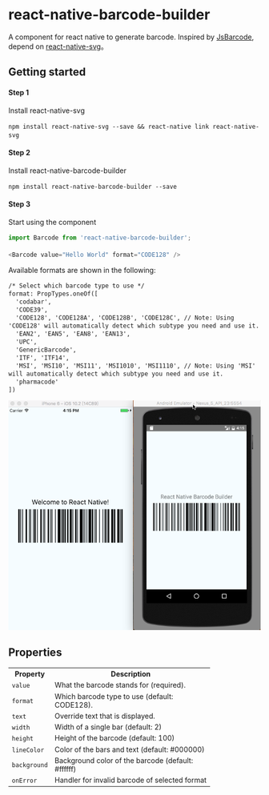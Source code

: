 
# react-native-barcode-builder

A component for react native to generate barcode. Inspired by [JsBarcode](https://github.com/lindell/JsBarcode), depend on [react-native-svg](https://github.com/react-native-community/react-native-svg)。

## Getting started

#### Step 1

Install react-native-svg

`npm install react-native-svg --save && react-native link react-native-svg`

#### Step 2
Install react-native-barcode-builder

`npm install react-native-barcode-builder --save`


#### Step 3
Start using the component

```javascript
import Barcode from 'react-native-barcode-builder';

<Barcode value="Hello World" format="CODE128" />
```

Available formats are shown in the following:

```
/* Select which barcode type to use */
format: PropTypes.oneOf([
  'codabar',
  'CODE39',
  'CODE128', 'CODE128A', 'CODE128B', 'CODE128C', // Note: Using 'CODE128' will automatically detect which subtype you need and use it.
  'EAN2', 'EAN5', 'EAN8', 'EAN13',
  'UPC',
  'GenericBarcode',
  'ITF', 'ITF14',
  'MSI', 'MSI10', 'MSI11', 'MSI1010', 'MSI1110', // Note: Using 'MSI' will automatically detect which subtype you need and use it.
  'pharmacode'
])
```

![](./images/example.png)

## Properties

<table style="width:80%">
  <tr>
    <th>Property</th>
    <th>Description</th> 
  </tr>
  <tr>
    <td><code>value</code></td>
    <td>What the barcode stands for (required).</td> 
  </tr>
  <tr>
    <td><code>format</code></td>
    <td>Which barcode type to use (default: CODE128).</td> 
  </tr>
  <tr>
    <td><code>text</code></td>
    <td>Override text that is displayed.</td> 
  </tr>
  <tr>
    <td><code>width</code></td>
    <td>Width of a single bar (default: 2)</td> 
  </tr>
  <tr>
    <td><code>height</code></td>
    <td>Height of the barcode (default: 100)</td> 
  </tr>
  <tr>
    <td><code>lineColor</code></td>
    <td>Color of the bars and text (default: #000000)</td> 
  </tr>
  <tr>
    <td><code>background</code></td>
    <td>Background color of the barcode (default: #ffffff)</td> 
  </tr>
  <tr>
    <td><code>onError</code></td>
    <td>Handler for invalid barcode of selected format</td> 
  </tr>
</table>
